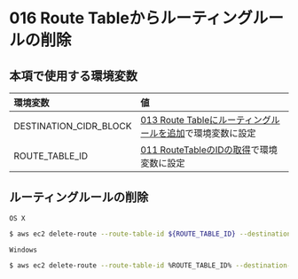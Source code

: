 # 016 Route Tableからルーティングルールの削除

## 本項で使用する環境変数

|環境変数|値|
|:--|:--|
|DESTINATION_CIDR_BLOCK|[013 Route Tableにルーティングルールを追加](/vpc/013_add_rule.md)で環境変数に設定|
|ROUTE_TABLE_ID|[011 RouteTableのIDの取得](/vpc/011_modify_route_table.md)で環境変数に設定|

## ルーティングルールの削除

`OS X`

```bash
$ aws ec2 delete-route --route-table-id ${ROUTE_TABLE_ID} --destination-cidr-block ${DESTINATION_CIDR_BLOCK}
```

`Windows`

```bash
$ aws ec2 delete-route --route-table-id %ROUTE_TABLE_ID% --destination-cidr-block %DESTINATION_CIDR_BLOCK%
```
